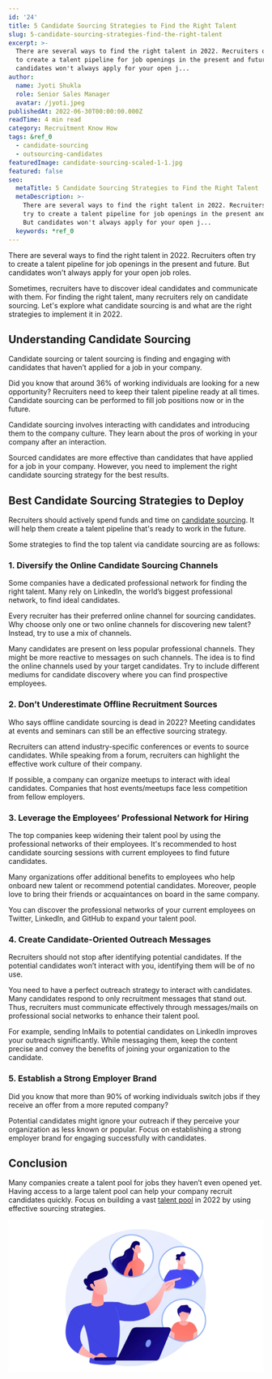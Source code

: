 ```yaml
---
id: '24'
title: 5 Candidate Sourcing Strategies to Find the Right Talent
slug: 5-candidate-sourcing-strategies-find-the-right-talent
excerpt: >-
  There are several ways to find the right talent in 2022. Recruiters often try
  to create a talent pipeline for job openings in the present and future. But
  candidates won't always apply for your open j...
author:
  name: Jyoti Shukla
  role: Senior Sales Manager
  avatar: /jyoti.jpeg
publishedAt: 2022-06-30T00:00:00.000Z
readTime: 4 min read
category: Recruitment Know How
tags: &ref_0
  - candidate-sourcing
  - outsourcing-candidates
featuredImage: candidate-sourcing-scaled-1-1.jpg
featured: false
seo:
  metaTitle: 5 Candidate Sourcing Strategies to Find the Right Talent
  metaDescription: >-
    There are several ways to find the right talent in 2022. Recruiters often
    try to create a talent pipeline for job openings in the present and future.
    But candidates won't always apply for your open j...
  keywords: *ref_0
---
```


There are several ways to find the right talent in 2022. Recruiters often try to create a talent pipeline for job openings in the present and future. But candidates won't always apply for your open job roles.

Sometimes, recruiters have to discover ideal candidates and communicate with them. For finding the right talent, many recruiters rely on candidate sourcing. Let's explore what candidate sourcing is and what are the right strategies to implement it in 2022. 

<!--more-->

## **Understanding Candidate Sourcing** 

Candidate sourcing or talent sourcing is finding and engaging with candidates that haven’t applied for a job in your company.

Did you know that around 36% of working individuals are looking for a new opportunity? Recruiters need to keep their talent pipeline ready at all times. Candidate sourcing can be performed to fill job positions now or in the future.

Candidate sourcing involves interacting with candidates and introducing them to the company culture. They learn about the pros of working in your company after an interaction.

Sourced candidates are more effective than candidates that have applied for a job in your company. However, you need to implement the right candidate sourcing strategy for the best results. 

## **Best Candidate Sourcing Strategies to Deploy** 

Recruiters should actively spend funds and time on [candidate sourcing](https://www.thetalentpool.ai/blogs/5-candidate-sourcing-strategies-find-the-right-talent/). It will help them create a talent pipeline that's ready to work in the future.

Some strategies to find the top talent via candidate sourcing are as follows:

### 1\. **Diversify the Online Candidate Sourcing Channels** 

Some companies have a dedicated professional network for finding the right talent. Many rely on LinkedIn, the world’s biggest professional network, to find ideal candidates.

Every recruiter has their preferred online channel for sourcing candidates. Why choose only one or two online channels for discovering new talent? Instead, try to use a mix of channels.

Many candidates are present on less popular professional channels. They might be more reactive to messages on such channels. The idea is to find the online channels used by your target candidates. Try to include different mediums for candidate discovery where you can find prospective employees.

### 2\. **Don’t Underestimate Offline Recruitment Sources** 

Who says offline candidate sourcing is dead in 2022? Meeting candidates at events and seminars can still be an effective sourcing strategy.

Recruiters can attend industry-specific conferences or events to source candidates. While speaking from a forum, recruiters can highlight the effective work culture of their company.

If possible, a company can organize meetups to interact with ideal candidates. Companies that host events/meetups face less competition from fellow employers. 

### 3\. **Leverage the Employees’ Professional Network for Hiring** 

The top companies keep widening their talent pool by using the professional networks of their employees. It's recommended to host candidate sourcing sessions with current employees to find future candidates.

Many organizations offer additional benefits to employees who help onboard new talent or recommend potential candidates. Moreover, people love to bring their friends or acquaintances on board in the same company.

You can discover the professional networks of your current employees on Twitter, LinkedIn, and GitHub to expand your talent pool. 

### 4\. **Create Candidate-Oriented Outreach Messages** 

Recruiters should not stop after identifying potential candidates. If the potential candidates won’t interact with you, identifying them will be of no use.

You need to have a perfect outreach strategy to interact with candidates. Many candidates respond to only recruitment messages that stand out. Thus, recruiters must communicate effectively through messages/mails on professional social networks to enhance their talent pool.

For example, sending InMails to potential candidates on LinkedIn improves your outreach significantly. While messaging them, keep the content precise and convey the benefits of joining your organization to the candidate. 

### 5\. **Establish a Strong Employer Brand** 

Did you know that more than 90% of working individuals switch jobs if they receive an offer from a more reputed company?

Potential candidates might ignore your outreach if they perceive your organization as less known or popular. Focus on establishing a strong employer brand for engaging successfully with candidates. 

## **Conclusion** 

Many companies create a talent pool for jobs they haven’t even opened yet. Having access to a large talent pool can help your company recruit candidates quickly. Focus on building a vast [talent pool](https://www.thetalentpool.ai/) in 2022 by using effective sourcing strategies.

![candidate-sourcing](images/candidate-sourcing-scaled-1-1.jpg)
